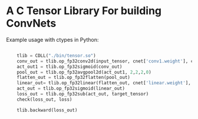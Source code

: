 # A C Tensor Library For building ConvNets

Example usage with ctypes in Python:

```python

    tlib = CDLL("./bin/tensor.so")
    conv_out = tlib.op_fp32conv2d(input_tensor, cnet['conv1.weight'], cnet['conv1.bias'], 1, 0)
    act_out1 = tlib.op_fp32sigmoid(conv_out)
    pool_out = tlib.op_fp32avgpool2d(act_out1, 2,2,2,0)
    flatten_out = tlib.op_fp32flatten(pool_out)
    linear_out= tlib.op_fp32linear(flatten_out, cnet['linear.weight'], cnet['linear.bias'])
    act_out = tlib.op_fp32sigmoid(linear_out)
    loss_out = tlib.op_fp32sub(act_out, target_tensor)
    check(loss_out, loss)

    tlib.backward(loss_out)

```
